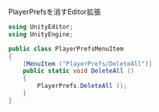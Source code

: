 PlayerPrefsを消すEditor拡張

```csharp
using UnityEditor;
using UnityEngine;

public class PlayerPrefsMenuItem
{
	[MenuItem ("PlayerPrefs/DeleteAll")]
	public static void DeleteAll ()
	{
		PlayerPrefs.DeleteAll ();
	}
}
```